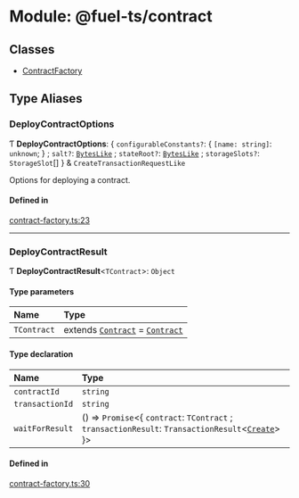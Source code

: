# Module: @fuel-ts/contract

## Classes

- [ContractFactory](/api/Contract/ContractFactory.md)

## Type Aliases

### DeployContractOptions

Ƭ **DeployContractOptions**: { `configurableConstants?`: { `[name: string]`: `unknown`;  } ; `salt?`: [`BytesLike`](/api/Interfaces/index.md#byteslike) ; `stateRoot?`: [`BytesLike`](/api/Interfaces/index.md#byteslike) ; `storageSlots?`: `StorageSlot`[]  } & `CreateTransactionRequestLike`

Options for deploying a contract.

#### Defined in

[contract-factory.ts:23](https://github.com/FuelLabs/fuels-ts/blob/45c62a98f2272774585dbb6dc3037ebe3e275042/packages/contract/src/contract-factory.ts#L23)

___

### DeployContractResult

Ƭ **DeployContractResult**&lt;`TContract`\>: `Object`

#### Type parameters

| Name | Type |
| :------ | :------ |
| `TContract` | extends [`Contract`](/api/Program/Contract.md) = [`Contract`](/api/Program/Contract.md) |

#### Type declaration

| Name | Type |
| :------ | :------ |
| `contractId` | `string` |
| `transactionId` | `string` |
| `waitForResult` | () => `Promise`&lt;{ `contract`: `TContract` ; `transactionResult`: `TransactionResult`&lt;[`Create`](/api/Account/TransactionType.md#create)\>  }\> |

#### Defined in

[contract-factory.ts:30](https://github.com/FuelLabs/fuels-ts/blob/45c62a98f2272774585dbb6dc3037ebe3e275042/packages/contract/src/contract-factory.ts#L30)
